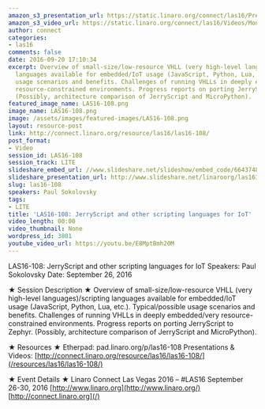 ```yaml
---
amazon_s3_presentation_url: https://static.linaro.org/connect/las16/Presentations/Monday/LAS16-108%20-%20JerryScript%20and%20other%20scripting%20languages%20for%20IoT.pdf
amazon_s3_video_url: https://static.linaro.org/connect/las16/Videos/Monday/LAS16-108%20Jerryscript%20and%20other%20scripting%20languages%20for%20IoT.mp4
author: connect
categories:
- las16
comments: false
date: 2016-09-20 17:10:34
excerpt: Overview of small-size/low-resource VHLL (very high-level languages)/scripting
  languages available for embedded/IoT usage (JavaScript, Python, Lua, etc.). Typical/possible
  usage scenarios and benefits. Challenges of running VHLLs in deeply embedded/very
  resource-constrained environments. Progress reports on porting JerryScript to Zephyr.
  (Possibly, architecture comparison of JerryScript and MicroPython).
featured_image_name: LAS16-108.png
image_name: LAS16-108.png
image: /assets/images/featured-images/LAS16-108.png
layout: resource-post
link: http://connect.linaro.org/resource/las16/las16-108/
post_format:
- Video
session_id: LAS16-108
session_track: LITE
slideshare_embed_url: //www.slideshare.net/slideshow/embed_code/66437485
slideshare_presentation_url: http://www.slideshare.net/linaroorg/las16108-jerryscript-and-other-scripting-languages-for-iot
slug: las16-108
speakers: Paul Sokolovsky
tags:
- LITE
title: 'LAS16-108: JerryScript and other scripting languages for IoT'
video_length: 00:00
video_thumbnail: None
wordpress_id: 3801
youtube_video_url: https://youtu.be/E8MptBmh20M
---
```


LAS16-108: JerryScript and other scripting languages for IoT
Speakers: Paul Sokolovsky
Date: September 26, 2016

★ Session Description ★
Overview of small-size/low-resource VHLL (very high-level languages)/scripting languages available for embedded/IoT usage (JavaScript, Python, Lua, etc.). Typical/possible usage scenarios and benefits. Challenges of running VHLLs in deeply embedded/very resource-constrained environments. Progress reports on porting JerryScript to Zephyr. (Possibly, architecture comparison of JerryScript and MicroPython).

★ Resources ★
Etherpad: pad.linaro.org/p/las16-108
Presentations & Videos: [http://connect.linaro.org/resource/las16/las16-108/](/resources/las16/las16-108/)

★ Event Details ★
Linaro Connect Las Vegas 2016 – #LAS16
September 26-30, 2016
[http://www.linaro.org](http://www.linaro.org/)
[http://connect.linaro.org](/)
